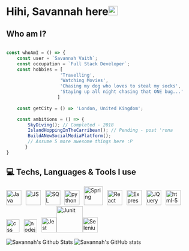 # Hihi, Savannah here<img src="https://media.giphy.com/media/hvRJCLFzcasrR4ia7z/giphy.gif" width="25px">

## Who am I? 

```javascript

const whoAmI = () => {
    const user = `Savannah Vaith`;
    const occupation = `Full Stack Developer`;
    const hobbies = [
                    'Travelling',
                    'Watching Movies',
                    'Chasing my dog who loves to steal my socks',
                    'Staying up all night chasing that ONE bug...'
                   ]
                   
    const getCity = () => 'London, United Kingdom'; 

    const ambitions = () => {
        SkyDiving(); // Completed - 2018
        IslandHoppingInTheCarribean(); // Pending - post 'rona
        BuildANewSocialMediaPlatform(); 
        // Assume 5 more awesome things here :P
       }
}

```
## 💻 Techs, Languages & Tools I use

<img src="https://i.imgur.com/FI6zNOd.png" width="40px" alt="Java"/> &nbsp; <img src="https://i.imgur.com/o0GEoUG.png" width="40px" alt="JS"/> &nbsp; <img src="https://i.imgur.com/p0iInfp.png" width="40px" alt="SQL"/> &nbsp; <img src="https://i.imgur.com/Gt41wVy.png" width="40px" alt="python" /> &nbsp; 
<img src="https://i.imgur.com/s9UZ2zj.png" width="50px" alt="Spring"/> &nbsp; <img src="https://i.imgur.com/G4ewIRk.png" width="40px" alt="React"/> &nbsp; <img src="https://i.imgur.com/FfL7MyP.png" width="40px" alt="Express"/> &nbsp; <img src="https://i.imgur.com/d5p2RSI.png" width="40px" alt="JQuery"/> &nbsp; <img src="https://i.imgur.com/TSZVG5g.png" width="40px" alt="html-5" /> &nbsp; <img src="https://i.imgur.com/9xbG6Ox.png" width="35px" alt="css"/> &nbsp; <img src="https://i.imgur.com/uGHPrRG.png" width="35px" alt="nodejs"/> &nbsp; <img src="https://i.imgur.com/KU5xR5u.png" width="40px" alt="Jest"/><img src="https://i.imgur.com/1z0WLUq.png" width="70px" alt="Junit"/><img src="https://i.imgur.com/pMeFDIZ.png" width="40px" alt="Selenium"/>

![Savannah's Github Stats](https://github-readme-stats.vercel.app/api/top-langs/?username=savannahvaith&layout=compact&hide_border=false&theme=darcula&bg_color=00000000&langs_count=6) ![Savannah's GitHub stats](https://github-readme-stats.vercel.app/api?username=savannahvaith&count_private=true&layout=compact&hide_border=false&theme=darcula&bg_color=00000000)

 
